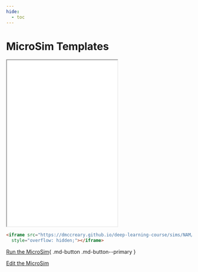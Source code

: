 ```yaml
---
hide:
  - toc
---
```


# MicroSim Templates

<iframe src="./main.html" height="450px" scrolling="no"
  style="overflow: hidden;"></iframe>

```html
<iframe src="https://dmccreary.github.io/deep-learning-course/sims/NAM/main.html"  height="450px" scrolling="no"
  style="overflow: hidden;"></iframe>
```

[Run the MicroSim](./main.html){ .md-button .md-button--primary }

[Edit the MicroSim]()


